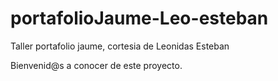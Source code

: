 # portafolioJaume-Leo-esteban
Taller portafolio jaume, cortesia de Leonidas Esteban

Bienvenid@s a conocer de este proyecto.


